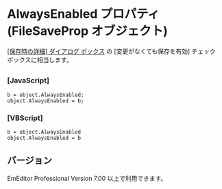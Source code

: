 # AlwaysEnabled プロパティ (FileSaveProp オブジェクト)

[\[保存時の詳細\] ダイアログ ボックス](../../dlg/properties/file/save_details/index) の \[変更がなくても保存を有効\] チェック ボックスに相当します。

## 

### \[JavaScript\]

```
b = object.AlwaysEnabled;
object.AlwaysEnabled = b;
```

### \[VBScript\]

```
b = object.AlwaysEnabled
object.AlwaysEnabled = b
```

## バージョン

EmEditor Professional Version 7.00 以上で利用できます。
